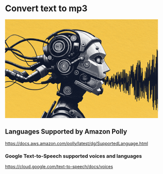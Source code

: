 # Convert text to mp3
![alt text](https://github.com/vitaliy-developer/voice-aws-gcp/blob/main/tts.png)

## Languages Supported by Amazon Polly
https://docs.aws.amazon.com/polly/latest/dg/SupportedLanguage.html

###  Google Text-to-Speech supported voices and languages
https://cloud.google.com/text-to-speech/docs/voices